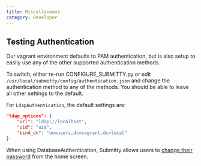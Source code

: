 ```yaml
---
title: Miscellaneous
category: Developer
---
```



## Testing Authentication

Our vagrant environment defaults to PAM authentication, but is also
setup to easily use any of the other supported authentication methods.

To switch, either re-run CONFIGURE_SUBMITTY.py or edit
`/usr/local/submitty/config/authentication.json` and change the
authentication method to any of the methods. You should be able
to leave all other settings to the default.

For `LdapAuthentication`, the default settings are:

```json
"ldap_options": {
    "url": "ldap://localhost",
    "uid": "uid",
    "bind_dn": "ou=users,dc=vagrant,dc=local"
}
```

When using DatabaseAuthentication, Submitty allows users to
[change their password](/student/account/password) from the home screen.

